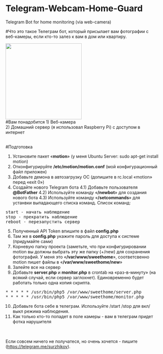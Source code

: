 # Telegram-Webcam-Home-Guard
Telegram Bot for home monitoring (via web-camera)


#Что это такое
Телеграм бот, который присылает вам фотографии с веб-камеры, если кто-то залез к вам в дом или квартиру.<br>

<img width="250" src="https://habrastorage.org/files/ca8/9f0/633/ca89f063376c4fc7aa3377b85a1d89af.jpg"/>

<br>
#Вам понадобится
1) Веб-камера<br>
2) Домашний сервер (я использовал Raspberry Pi) с доступом в интернет<br>
<br>

#Подготовка
<br>
1) Установите пакет «<b>motion</b>» (у меня Ubuntu Server: sudo apt-get install motion)<br>
2) Отконфигурируйте <b>/etc/motion/motion.conf</b> (мой конфигурационный файл приложен)<br>
3) Добавьте демона в автозагрузку ОС (допишите в rc.local «motion» перед «exit 0»)<br>
4) Создайте нового Telegram бота
4.1) Добавьте пользователя <b>@BotFather</b>
4.2) Используйте команду «<b>/newbot</b>» для создания нового бота
4.3) Используйте команду «<b>/setcommands</b>» для устанвки выпадающего списка команд. Список команд:

<pre>
start - начать наблюдение
stop - прекратить наблюдение
reboot - перезапустить сервер
</pre>

5) Полученный API Token впишите в файл <b>config.php</b><br>
6) Там же в <b>config.php</b> укажите пароль для доступа к системе (придумайте сами)<br>
7) Корневую папку проекта (заметьте, что при конфигурировании motion вы должны выбрать эту же папку (+/new) для сохранения фотографий. У меня это  «<b>/var/www/sweethome</b>», соответсвенно motion пишет файлы в «<b>/var/www/sweethome/new</b>»<br>
8) Залейте все на сервер<br>
9) Добавьте <b>server.php</b> и <b>monitor.php</b> в crontab на «раз-в-минуту» (на всякий случай, если сервер заглохнет). Единовременно будет работать только одна копия скрипта. <br>

<pre>
* * * * * /usr/bin/php5 /var/www/sweethome/server.php
* * * * * /usr/bin/php5 /var/www/sweethome/monitor.php
</pre>

10) Добавьте бота себе в телеграм. Используйте /start /stop для вкл/выкл режима наблюдения.<br>
11) Как только кто-то попадет в поле камеры - вам в телеграм придет фотка нарушителя<br>
<br><br>

Если совсем ничего не получатеся, но очень хочется - пишите (<a href="https://telegram.me/surzhikov">https://telegram.me/surzhikov</a>).<br>
